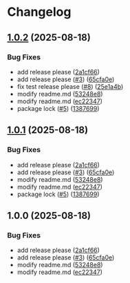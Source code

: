 # Changelog

## [1.0.2](https://github.com/amerca9664/jsDualsense/compare/v1.0.1...v1.0.2) (2025-08-18)


### Bug Fixes

* add release please ([2a1cf66](https://github.com/amerca9664/jsDualsense/commit/2a1cf66ccca1916d40e99d2295e17be37f1a3a19))
* add release please ([#3](https://github.com/amerca9664/jsDualsense/issues/3)) ([65cfa0e](https://github.com/amerca9664/jsDualsense/commit/65cfa0ed8e9ffe7c16fed95450b0c36cd672f0f4))
* fix test release please ([#8](https://github.com/amerca9664/jsDualsense/issues/8)) ([25e1a4b](https://github.com/amerca9664/jsDualsense/commit/25e1a4b053f26f1ad78b431e3e23eb529feee853))
* modify readme.md ([53248e8](https://github.com/amerca9664/jsDualsense/commit/53248e8eb7ffdb29584a488ed2fd13e74339c12e))
* modify readme.md ([ec22347](https://github.com/amerca9664/jsDualsense/commit/ec223473f9a96d5a65dd5ffd3735501f9044f396))
* package lock ([#5](https://github.com/amerca9664/jsDualsense/issues/5)) ([1387699](https://github.com/amerca9664/jsDualsense/commit/1387699c3b5eee573827390fcbf8a4808108e165))

## [1.0.1](https://github.com/amerca9664/jsDualsense/compare/v1.0.0...v1.0.1) (2025-08-18)


### Bug Fixes

* add release please ([2a1cf66](https://github.com/amerca9664/jsDualsense/commit/2a1cf66ccca1916d40e99d2295e17be37f1a3a19))
* add release please ([#3](https://github.com/amerca9664/jsDualsense/issues/3)) ([65cfa0e](https://github.com/amerca9664/jsDualsense/commit/65cfa0ed8e9ffe7c16fed95450b0c36cd672f0f4))
* modify readme.md ([53248e8](https://github.com/amerca9664/jsDualsense/commit/53248e8eb7ffdb29584a488ed2fd13e74339c12e))
* modify readme.md ([ec22347](https://github.com/amerca9664/jsDualsense/commit/ec223473f9a96d5a65dd5ffd3735501f9044f396))
* package lock ([#5](https://github.com/amerca9664/jsDualsense/issues/5)) ([1387699](https://github.com/amerca9664/jsDualsense/commit/1387699c3b5eee573827390fcbf8a4808108e165))

## 1.0.0 (2025-08-18)


### Bug Fixes

* add release please ([2a1cf66](https://github.com/amerca9664/jsDualsense/commit/2a1cf66ccca1916d40e99d2295e17be37f1a3a19))
* add release please ([#3](https://github.com/amerca9664/jsDualsense/issues/3)) ([65cfa0e](https://github.com/amerca9664/jsDualsense/commit/65cfa0ed8e9ffe7c16fed95450b0c36cd672f0f4))
* modify readme.md ([53248e8](https://github.com/amerca9664/jsDualsense/commit/53248e8eb7ffdb29584a488ed2fd13e74339c12e))
* modify readme.md ([ec22347](https://github.com/amerca9664/jsDualsense/commit/ec223473f9a96d5a65dd5ffd3735501f9044f396))
